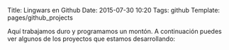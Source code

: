 Title: Lingwars en Github
Date: 2015-07-30 10:20
Tags: github
Template: pages/github_projects


Aquí trabajamos duro y programamos un montón. A continuación puedes
ver algunos de los proyectos que estamos desarrollando: